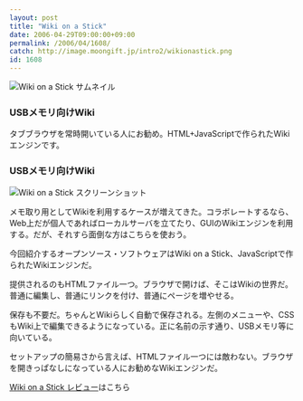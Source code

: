 ```yaml
---
layout: post
title: "Wiki on a Stick"
date: 2006-04-29T09:00:00+09:00
permalink: /2006/04/1608/
catch: http://image.moongift.jp/intro2/wikionastick.png
id: 1608
---
```

 ![Wiki on a Stick サムネイル](http://image.moongift.jp/intro2/wikionastick.t.png "Wiki on a Stick サムネイル")
  

### USBメモリ向けWiki
  
タブブラウザを常時開いている人にお勧め。HTML+JavaScriptで作られたWikiエンジンです。  
<!--more-->  

### USBメモリ向けWiki
  

![Wiki on a Stick スクリーンショット](http://image.moongift.jp/intro2/wikionastick.png "Wiki on a Stick スクリーンショット")

  

メモ取り用としてWikiを利用するケースが増えてきた。コラボレートするなら、Web上だが個人であればローカルサーバを立てたり、GUIのWikiエンジンを利用する。だが、それすら面倒な方はこちらを使おう。

  

今回紹介するオープンソース・ソフトウェアはWiki on a Stick、JavaScriptで作られたWikiエンジンだ。

  

提供されるのもHTMLファイル一つ。ブラウザで開けば、そこはWikiの世界だ。普通に編集し、普通にリンクを付け、普通にページを増やせる。

  

保存も不要だ。ちゃんとWikiらしく自動で保存される。左側のメニューや、CSSもWiki上で編集できるようになっている。正に名前の示す通り、USBメモリ等に向いている。

  

セットアップの簡易さから言えば、HTMLファイル一つには敵わない。ブラウザを開きっぱなしになっている人にお勧めなWikiエンジンだ。

  

[Wiki on a Stick レビュー](http://oss.moongift.jp/review/i-1611.html)はこちら

